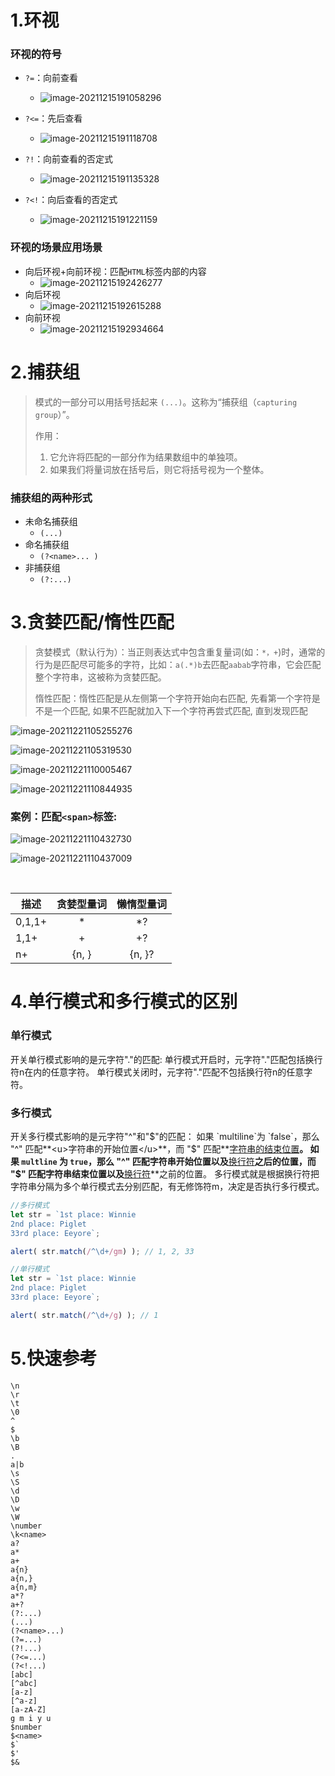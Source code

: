 # 1.环视

### 环视的符号

- `?=`：向前查看

  - ![image-20211215191058296](https://github.com/NoAlligator/pico/blob/main/img/image-20211215191058296.png?raw=true)

    

- `?<=`：先后查看

  - ![image-20211215191118708](https://github.com/NoAlligator/pico/blob/main/img/image-20211215191118708.png?raw=true)

- `?!`：向前查看的否定式

  - ![image-20211215191135328](https://github.com/NoAlligator/pico/blob/main/img/202203271800033.png?raw=true)

- `?<!`：向后查看的否定式

  - ![image-20211215191221159](https://github.com/NoAlligator/pico/blob/main/img/image-20211215191221159.png?raw=true)

### 环视的场景应用场景

- 向后环视+向前环视：匹配`HTML`标签内部的内容
  - ![image-20211215192426277](https://github.com/NoAlligator/pico/blob/main/img/image-20211215192426277.png?raw=true)
- 向后环视
  - ![image-20211215192615288](https://github.com/NoAlligator/pico/blob/main/img/image-20211215192615288.png?raw=true)
- 向前环视
  - ![image-20211215192934664](https://github.com/NoAlligator/pico/blob/main/img/202203271800034.png?raw=true)

# 2.捕获组

> 模式的一部分可以用括号括起来 `(...)`。这称为“捕获组（`capturing group`）”。
>
> 作用：
>
> 1. 它允许将匹配的一部分作为结果数组中的单独项。
> 2. 如果我们将量词放在括号后，则它将括号视为一个整体。

### 捕获组的两种形式

- 未命名捕获组
  - `(...)`
- 命名捕获组
  - `(?<name>... )`
- 非捕获组
  - `(?:...)`

# 3.贪婪匹配/惰性匹配

> 贪婪模式（默认行为）：当正则表达式中包含重复量词(如：`*，+`)时，通常的行为是匹配尽可能多的字符，比如：`a(.*)b`去匹配`aabab`字符串，它会匹配整个字符串，这被称为贪婪匹配。
>
> 惰性匹配：惰性匹配是从左侧第一个字符开始向右匹配, 先看第一个字符是不是一个匹配, 如果不匹配就加入下一个字符再尝式匹配, 直到发现匹配

![image-20211221105255276](https://github.com/NoAlligator/pico/blob/main/img/image-20211221105255276.png?raw=true)

![image-20211221105319530](https://github.com/NoAlligator/pico/blob/main/img/image-20211221105319530.png?raw=true)

![image-20211221110005467](https://github.com/NoAlligator/pico/blob/main/img/202203271800035.png?raw=true)

![image-20211221110844935](https://github.com/NoAlligator/pico/blob/main/img/image-20211221110844935.png?raw=true)

### 案例：匹配`<span>`标签:

![image-20211221110432730](https://github.com/NoAlligator/pico/blob/main/img/image-20211221110432730.png?raw=true)

![image-20211221110437009](https://github.com/NoAlligator/pico/blob/main/img/image-20211221110437009.png?raw=true)

​	

| 描述   | 贪婪型量词 | 懒惰型量词 |
| ------ | :--------: | :--------: |
| 0,1,1+ |     *      |     *?     |
| 1,1+   |     +      |     +?     |
| n+     |   {n, }    |   {n, }?   |

# 4.单行模式和多行模式的区别

### 单行模式

开关单行模式影响的是元字符"."的匹配:
单行模式开启时，元字符"."匹配包括换行符n在内的任意字符。
单行模式关闭时，元字符"."匹配不包括换行符n的任意字符。

### 多行模式

开关多行模式影响的是元字符"^"和"$"的匹配：
如果 `multiline`为 `false`，那么 "^" 匹配**<u>字符串的开始位置</u>**，而 "$" 匹配**<u>字符串的结束位置</u>**。
如果 `multline` 为 `true`，那么 "^" 匹配字符串开始位置以及**<u>换行符</u>**之后的位置，而 "$" 匹配字符串结束位置以及**<u>换行符</u>**之前的位置。
多行模式就是根据换行符把字符串分隔为多个单行模式去分别匹配，有无修饰符m，决定是否执行多行模式。

```javascript
//多行模式
let str = `1st place: Winnie
2nd place: Piglet
33rd place: Eeyore`;

alert( str.match(/^\d+/gm) ); // 1, 2, 33
```

```javascript
//单行模式
let str = `1st place: Winnie
2nd place: Piglet
33rd place: Eeyore`;

alert( str.match(/^\d+/g) ); // 1
```

# 5.快速参考

```
\n
\r
\t
\0
^
$
\b
\B
.
a|b
\s
\S
\d
\D
\w
\W
\number
\k<name>
a?
a*
a+
a{n}
a{n,}
a{n,m}
a*?
a+?
(?:...)
(...)
(?<name>...)
(?=...)
(?!...)
(?<=...)
(?<!...)
[abc]
[^abc]
[a-z]
[^a-z]
[a-zA-Z]
g m i y u
$number
$<name>
$`
$'
$&
```

